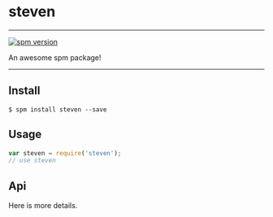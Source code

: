 # steven

---

[![spm version](http://spmjs.io/badge/steven)](http://spmjs.io/package/steven)

An awesome spm package!

---

## Install

```
$ spm install steven --save
```

## Usage

```js
var steven = require('steven');
// use steven
```

## Api

Here is more details.

